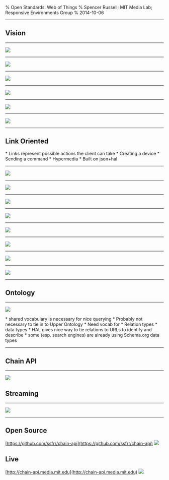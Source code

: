 % Open Standards: Web of Things
% Spencer Russell; MIT Media Lab; Responsive Environments Group
% 2014-10-06

---

## Vision

---

![](vision_1.svg)

---

![](vision_2.svg)

---

![](vision_3.svg)

---

![](vision_4.svg)

---

![](vision_5.svg)

---

![](vision_6.svg)

---

Link Oriented
-------------

<div class="notes">
* Links represent possible actions the client can take
    * Creating a device
    * Sending a command
* Hypermedia
* Built on json+hal
</div>

---

![](resource_relations.svg)

---

![](vision_6.svg)

---

![](search_1.svg)

---

![](search_2.svg)

---

![](search_3.svg)

---

![](search_4.svg)

---

![](search_5.svg)

---

![](search_6.svg)

---

Ontology
--------

---

![](resource_relations.svg)

<div class="notes">
* shared vocabulary is necessary for nice querying
* Probably not necessary to tie in to Upper Ontology
* Need vocab for
    * Relation types
    * data types
* HAL gives nice way to tie relations to URLs to identify and describe
* some (esp. search engines) are already using Schema.org data types
</div>

---

## Chain API

---

![](scope2.svg)


Streaming
---------

---

![](streaming.svg)

---

Open Source
-----------

[https://github.com/ssfrr/chain-api](https://github.com/ssfrr/chain-api)
![](github_screen.png)

Live
----

[http://chain-api.media.mit.edu](http://chain-api.media.mit.edu)
![](chain_screen.png)
